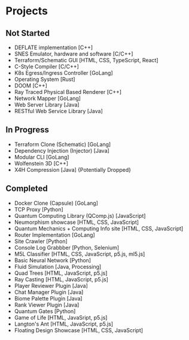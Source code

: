 # Projects

## Not Started

* DEFLATE implementation [C++]
* SNES Emulator, hardware and software [C/C++]
* Terraform/Schematic GUI [HTML, CSS, TypeScript, React]
* C-Style Compiler [C/C++]
* K8s Egress/Ingress Controller [GoLang]
* Operating System [Rust]
* DOOM [C++]
* Ray Traced Physical Based Renderer [C++]
* Network Mapper [GoLang]
* Web Server Library [Java]
* RESTful Web Service Library [Java]

## In Progress

* Terraform Clone (Schematic) [GoLang]
* Dependency Injection (Injector) [Java]
* Modular CLI [GoLang]
* Wolfenstein 3D [C++]
* X4H Compression [Java] {Potentially Dropped}

## Completed

* Docker Clone (Capsule) [GoLang]
* TCP Proxy [Python]
* Quantum Computing Library (QComp.js) [JavaScript]
* Neumorphism showcase [HTML, CSS, JavaScript]
* Quantum Mechanics + Computing Info site [HTML, CSS, JavaScript]
* Router Implementation [GoLang]
* Site Crawler [Python]
* Console Log Grabbber [Python, Selenium]
* M5L Classifier [HTML, CSS, JavaScript, p5.js, ml5.js]
* Basic Neural Network [Python]
* Fluid Simulation [Java, Processing]
* Quad Trees [HTML, JavaScript, p5.js]
* Ray Casting [HTML, JavaScript, p5.js]
* Player Reviewer Plugin [Java]
* Chat Manager Plugin [Java]
* Biome Palette Plugin [Java]
* Rank Viewer Plugin [Java]
* Quantum Gates [Python]
* Game of Life [HTML, JavaSript, p5.js]
* Langton's Ant [HTML, JavaScript, p5.js]
* Floating Design Showcase [HTML, CSS, JavaScript]
